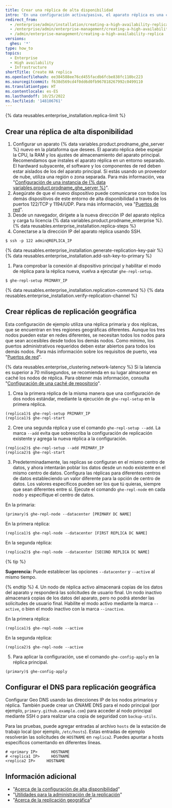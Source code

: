 ```yaml
---
title: Crear una réplica de alta disponibilidad
intro: 'En una configuración activa/pasiva, el aparato réplica es una copia redundante del aparato principal. Si el aparato principal falla, el modo de alta disponibilidad permite que la réplica actúe como aparato principal, lo que posibilita que la interrupción del servicio sea mínima.'
redirect_from:
  - /enterprise/admin/installation/creating-a-high-availability-replica
  - /enterprise/admin/enterprise-management/creating-a-high-availability-replica
  - /admin/enterprise-management/creating-a-high-availability-replica
versions:
  ghes: '*'
type: how_to
topics:
  - Enterprise
  - High availability
  - Infrastructure
shortTitle: Create HA replica
ms.openlocfilehash: ee384588ee76cd455facdb6fcbe838fc110bc223
ms.sourcegitcommit: f638d569cd4f0dd6d0fb967818267992c0499110
ms.translationtype: HT
ms.contentlocale: es-ES
ms.lasthandoff: 10/25/2022
ms.locfileid: '148106761'
---
```

{% data reusables.enterprise_installation.replica-limit %}

## Crear una réplica de alta disponibilidad

1. Configurar un aparato {% data variables.product.prodname_ghe_server %} nuevo en la plataforma que desees. El aparato réplica debe espejar la CPU, la RAM y los ajustes de almacenamiento del aparato principal. Recomendamos que instales el aparato réplica en un entorno separado. El hardward subyacente, el software y los componentes de red deben estar aislados de los del aparato principal. Si estás usando un proveedor de nube, utiliza una región o zona separada. Para más información, vea "[Configuración de una instancia de {% data variables.product.prodname_ghe_server %}](/enterprise/admin/guides/installation/setting-up-a-github-enterprise-server-instance)".
1. Asegúrate de que el nuevo dispositivo puede comunicarse con todos los demás dispositivos de este entorno de alta disponibilidad a través de los puertos 122/TCP y 1194/UDP. Para más información, vea "[Puertos de red](/admin/configuration/configuring-network-settings/network-ports#administrative-ports)".
1. Desde un navegador, dirígete a la nueva dirección IP del aparato réplica y carga tu licencia {% data variables.product.prodname_enterprise %}.
{% data reusables.enterprise_installation.replica-steps %}
1. Conectarse a la dirección IP del aparato réplica usando SSH.
  ```shell
  $ ssh -p 122 admin@REPLICA_IP
  ```
{% data reusables.enterprise_installation.generate-replication-key-pair %} {% data reusables.enterprise_installation.add-ssh-key-to-primary %}
1. Para comprobar la conexión al dispositivo principal y habilitar el modo de réplica para la réplica nueva, vuelva a ejecutar `ghe-repl-setup`.
  ```shell
  $ ghe-repl-setup PRIMARY_IP
  ```
{% data reusables.enterprise_installation.replication-command %} {% data reusables.enterprise_installation.verify-replication-channel %}

## Crear réplicas de replicación geográfica

Esta configuración de ejemplo utiliza una réplica primaria y dos réplicas, que se encuentran en tres regiones geográficas diferentes. Aunque los tres nodos pueden estar en redes diferentes, se necesitan todos los nodos para que sean accesibles desde todos los demás nodos. Como mínimo, los puertos administrativos requeridos deben estar abiertos para todos los demás nodos. Para más información sobre los requisitos de puerto, vea "[Puertos de red](/enterprise/admin/guides/installation/network-ports/#administrative-ports)".

{% data reusables.enterprise_clustering.network-latency %} Si la latencia es superior a 70 milisegundos, se recomienda en su lugar almacenar en caché los nodos de réplica. Para obtener más información, consulta "[Configuración de una caché de repositorio](/admin/enterprise-management/caching-repositories/configuring-a-repository-cache)".

1. Crea la primera réplica de la misma manera que una configuración de dos nodos estándar, mediante la ejecución de `ghe-repl-setup` en la primera réplica.
  ```shell
  (replica1)$ ghe-repl-setup PRIMARY_IP
  (replica1)$ ghe-repl-start
  ```
2. Cree una segunda réplica y use el comando `ghe-repl-setup --add`. La marca `--add` evita que sobrescriba la configuración de replicación existente y agrega la nueva réplica a la configuración.
  ```shell
  (replica2)$ ghe-repl-setup --add PRIMARY_IP
  (replica2)$ ghe-repl-start
  ```
3. Predeterminadamente, las replicas se configuran en el mismo centro de datos, y ahora intentarán poblar los datos desde un nodo existente en el mismo centro de datos. Configura las réplicas para diferentes centros de datos estableciendo un valor diferente para la opción de centro de datos. Los valores específicos pueden ser los que tú quieras, siempre que sean diferentes entre sí. Ejecute el comando `ghe-repl-node` en cada nodo y especifique el centro de datos.

  En la primaria:
  ```shell
  (primary)$ ghe-repl-node --datacenter [PRIMARY DC NAME]
  ```
  En la primera réplica:
  ```shell
  (replica1)$ ghe-repl-node --datacenter [FIRST REPLICA DC NAME]
  ```
  En la segunda réplica:
  ```shell
  (replica2)$ ghe-repl-node --datacenter [SECOND REPLICA DC NAME]
  ```
  {% tip %}

  **Sugerencia:** Puede establecer las opciones `--datacenter` y `--active` al mismo tiempo.

  {% endtip %}
4. Un nodo de réplica activo almacenará copias de los datos del aparato y responderá las solicitudes de usuario final. Un nodo inactivo almacenará copias de los datos del aparato, pero no podrá atender las solicitudes de usuario final. Habilite el modo activo mediante la marca `--active`, o bien el modo inactivo con la marca `--inactive`.

  En la primera réplica:
  ```shell
  (replica1)$ ghe-repl-node --active
  ```
  En la segunda réplica:
  ```shell
  (replica2)$ ghe-repl-node --active
  ```
5. Para aplicar la configuración, use el comando `ghe-config-apply` en la réplica principal.
  ```shell
  (primary)$ ghe-config-apply
  ```

## Configurar el DNS para replicación geográfica

Configurar Geo DNS usando las direcciones IP de los nodos primarios y réplica. También puede crear un CNAME DNS para el nodo principal (por ejemplo, `primary.github.example.com`) para acceder al nodo principal mediante SSH o para realizar una copia de seguridad con `backup-utils`.

Para las pruebas, puede agregar entradas al archivo `hosts` de la estación de trabajo local (por ejemplo, `/etc/hosts`). Estas entradas de ejemplo resolverán las solicitudes de `HOSTNAME` en `replica2`. Puedes apuntar a hosts específicos comentando en diferentes líneas.

```
# <primary IP>      HOSTNAME 
# <replica1 IP>     HOSTNAME 
<replica2 IP>     HOSTNAME 
```

## Información adicional

- "[Acerca de la configuración de alta disponibilidad](/enterprise/admin/guides/installation/about-high-availability-configuration)"
- "[Utilidades para la administración de la replicación](/enterprise/admin/guides/installation/about-high-availability-configuration/#utilities-for-replication-management)"
- "[Acerca de la replicación geográfica](/enterprise/admin/guides/installation/about-geo-replication/)"
